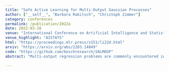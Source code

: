 ```yaml
---
title: "Safe Active Learning for Multi-Output Gaussian Processes"
author: ["__self__", "Barbara Rakitsch", "Christoph Zimmer"]
category: conferences
permalink: /publication/2022a
date: 2022-03-28
venue: "International Conference on Artificial Intelligence and Statistics"
venue_highlight: "AISTATS"
html: "https://proceedings.mlr.press/v151/li22d.html"
arxiv: "https://arxiv.org/abs/2203.14849"
code: "https://github.com/boschresearch/SALMOGP"
abstract: "Multi-output regression problems are commonly encountered in science and engineering. In particular, multi-output Gaussian processes have been emerged as a promising tool for modeling these complex systems since they can exploit the inherent correlations and provide reliable uncertainty estimates. In many applications, however, acquiring the data is expensive and safety concerns might arise (e.g. robotics, engineering). We propose a safe active learning approach for multi-output Gaussian process regression. This approach queries the most informative data or output taking the relatedness between the regressors and safety constraints into account. We prove the effectiveness of our approach by providing theoretical analysis and by demonstrating empirical results on simulated datasets and on a real-world engineering dataset. On all datasets, our approach shows improved convergence compared to its competitors."

---
```



